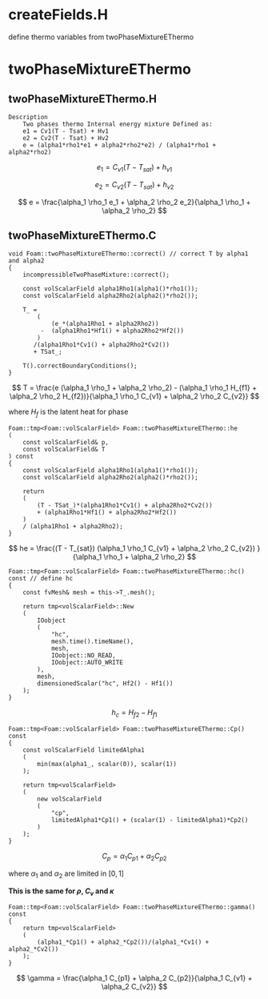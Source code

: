 # createFields.H

define thermo variables from twoPhaseMixtureEThermo

# twoPhaseMixtureEThermo

## twoPhaseMixtureEThermo.H

```
Description
    Two phases thermo Internal energy mixture Defined as:
    e1 = Cv1(T - Tsat) + Hv1
    e2 = Cv2(T - Tsat) + Hv2
    e = (alpha1*rho1*e1 + alpha2*rho2*e2) / (alpha1*rho1 + alpha2*rho2)
```

$$
e_1 = C_{v1} ( T - T_{sat}) + h_{v1}
$$

$$
e_2 = C_{v2} ( T - T_{sat}) + h_{v2}
$$

$$
e = \frac{\alpha_1 \rho_1 e_1 + \alpha_2 \rho_2 e_2}{\alpha_1 \rho_1 + \alpha_2 \rho_2}
$$

## twoPhaseMixtureEThermo.C

```
void Foam::twoPhaseMixtureEThermo::correct() // correct T by alpha1 and alpha2
{
    incompressibleTwoPhaseMixture::correct();

    const volScalarField alpha1Rho1(alpha1()*rho1());
    const volScalarField alpha2Rho2(alpha2()*rho2());

    T_ =
        (
            (e_*(alpha1Rho1 + alpha2Rho2))
         -  (alpha1Rho1*Hf1() + alpha2Rho2*Hf2())
        )
       /(alpha1Rho1*Cv1() + alpha2Rho2*Cv2())
       + TSat_;

    T().correctBoundaryConditions();
}
```

$$
T = \frac{e (\alpha_1 \rho_1 + \alpha_2 \rho_2) - (\alpha_1 \rho_1 H_{f1} + \alpha_2 \rho_2 H_{f2})}{\alpha_1 \rho_1 C_{v1} + \alpha_2 \rho_2 C_{v2}}
$$

where $H_f$ is the latent heat for phase

```
Foam::tmp<Foam::volScalarField> Foam::twoPhaseMixtureEThermo::he
(
    const volScalarField& p,
    const volScalarField& T
) const
{
    const volScalarField alpha1Rho1(alpha1()*rho1());
    const volScalarField alpha2Rho2(alpha2()*rho2());

    return
    (
        (T - TSat_)*(alpha1Rho1*Cv1() + alpha2Rho2*Cv2())
        + (alpha1Rho1*Hf1() + alpha2Rho2*Hf2())
    )
    / (alpha1Rho1 + alpha2Rho2);
}
```

$$
he = \frac{(T - T_{sat}) (\alpha_1 \rho_1 C_{v1} + \alpha_2 \rho_2 C_{v2}) }{\alpha_1 \rho_1 + \alpha_2 \rho_2}
$$

```
Foam::tmp<Foam::volScalarField> Foam::twoPhaseMixtureEThermo::hc() const // define hc
{
    const fvMesh& mesh = this->T_.mesh();

    return tmp<volScalarField>::New
    (
        IOobject
        (
            "hc",
            mesh.time().timeName(),
            mesh,
            IOobject::NO_READ,
            IOobject::AUTO_WRITE
        ),
        mesh,
        dimensionedScalar("hc", Hf2() - Hf1())
    );
}
```

$$
h_c = H_{f2} - H_{f1}
$$

```
Foam::tmp<Foam::volScalarField> Foam::twoPhaseMixtureEThermo::Cp() const
{
    const volScalarField limitedAlpha1
    (
        min(max(alpha1_, scalar(0)), scalar(1))
    );

    return tmp<volScalarField>
    (
        new volScalarField
        (
            "cp",
            limitedAlpha1*Cp1() + (scalar(1) - limitedAlpha1)*Cp2()
        )
    );
}
```

$$
C_p = \alpha_1 C_{p1} + \alpha_2 C_{p2}
$$

where $\alpha_1$ and $\alpha_2$ are limited in $[0, 1]$

**This is the same for $\rho$, $C_v$ and $\kappa$** 

```
Foam::tmp<Foam::volScalarField> Foam::twoPhaseMixtureEThermo::gamma() const
{
    return tmp<volScalarField>
    (
        (alpha1_*Cp1() + alpha2_*Cp2())/(alpha1_*Cv1() + alpha2_*Cv2())
    );
}
```

$$
\gamma = \frac{\alpha_1 C_{p1} + \alpha_2 C_{p2}}{\alpha_1 C_{v1} + \alpha_2 C_{v2}}
$$
